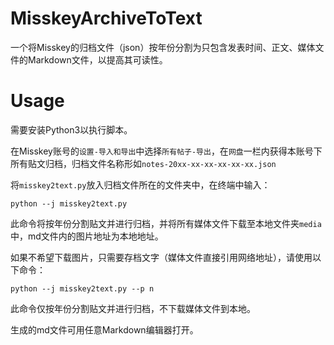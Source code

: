# MisskeyArchiveToText

一个将Misskey的归档文件（json）按年份分割为只包含发表时间、正文、媒体文件的Markdown文件，以提高其可读性。

# Usage

需要安装Python3以执行脚本。

在Misskey账号的`设置-导入和导出`中选择`所有帖子-导出`，在`网盘`一栏内获得本账号下所有贴文归档，归档文件名称形如`notes-20xx-xx-xx-xx-xx-xx.json`

将`misskey2text.py`放入归档文件所在的文件夹中，在终端中输入：

```
python --j misskey2text.py
```

此命令将按年份分割贴文并进行归档，并将所有媒体文件下载至本地文件夹`media`中，md文件内的图片地址为本地地址。

如果不希望下载图片，只需要存档文字（媒体文件直接引用网络地址），请使用以下命令：

```
python --j misskey2text.py --p n
```

此命令仅按年份分割贴文并进行归档，不下载媒体文件到本地。

生成的md文件可用任意Markdown编辑器打开。
